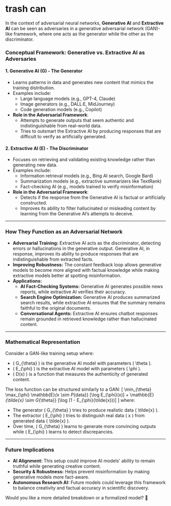 # trash can

In the context of adversarial neural networks, **Generative AI** and **Extractive AI** can be seen as adversaries in a generative adversarial network (GAN)-like framework, where one acts as the generator while the other as the discriminator.

### **Conceptual Framework: Generative vs. Extractive AI as Adversaries**

#### **1. Generative AI (G) - The Generator**
- Learns patterns in data and generates new content that mimics the training distribution.
- Examples include:
  - Large language models (e.g., GPT-4, Claude)
  - Image generators (e.g., DALL·E, MidJourney)
  - Code generation models (e.g., Copilot)
- **Role in the Adversarial Framework**:  
  - Attempts to generate outputs that seem authentic and indistinguishable from real-world data.
  - Tries to outsmart the Extractive AI by producing responses that are difficult to verify as artificially generated.

#### **2. Extractive AI (E) - The Discriminator**
- Focuses on retrieving and validating existing knowledge rather than generating new data.
- Examples include:
  - Information retrieval models (e.g., Bing AI search, Google Bard)
  - Summarization models (e.g., extractive summarizers like TextRank)
  - Fact-checking AI (e.g., models trained to verify misinformation)
- **Role in the Adversarial Framework**:  
  - Detects if the response from the Generative AI is factual or artificially constructed.
  - Improves its ability to filter hallucinated or misleading content by learning from the Generative AI’s attempts to deceive.

---

### **How They Function as an Adversarial Network**
- **Adversarial Training:** Extractive AI acts as the discriminator, detecting errors or hallucinations in the generative output. Generative AI, in response, improves its ability to produce responses that are indistinguishable from extracted facts.
- **Improving Robustness:** The constant feedback loop allows generative models to become more aligned with factual knowledge while making extractive models better at spotting misinformation.
- **Applications:**
  - **AI Fact-Checking Systems:** Generative AI generates possible news reports, while extractive AI verifies their accuracy.
  - **Search Engine Optimization:** Generative AI produces summarized search results, while extractive AI ensures that the summary remains faithful to the original documents.
  - **Conversational Agents:** Extractive AI ensures chatbot responses remain grounded in retrieved knowledge rather than hallucinated content.

---

### **Mathematical Representation**
Consider a GAN-like training setup where:
- \( G_{\theta} \) is the generative AI model with parameters \( \theta \).
- \( E_{\phi} \) is the extractive AI model with parameters \( \phi \).
- \( D(x) \) is a function that measures the authenticity of generated content.

The loss function can be structured similarly to a GAN:
\[
\min_{\theta} \max_{\phi} \mathbb{E}_{x \sim P_{data}} [\log E_{\phi}(x)] + \mathbb{E}_{\tilde{x} \sim G_{\theta}} [\log (1 - E_{\phi}(\tilde{x}))]
\]
where:
- The generator \( G_{\theta} \) tries to produce realistic data \( \tilde{x} \).
- The extractor \( E_{\phi} \) tries to distinguish real data \( x \) from generated data \( \tilde{x} \).
- Over time, \( G_{\theta} \) learns to generate more convincing outputs while \( E_{\phi} \) learns to detect discrepancies.

---

### **Future Implications**
- **AI Alignment:** This setup could improve AI models' ability to remain truthful while generating creative content.
- **Security & Robustness:** Helps prevent misinformation by making generative models more fact-aware.
- **Autonomous Research AI:** Future models could leverage this framework to balance creativity and factual accuracy in scientific discovery.

Would you like a more detailed breakdown or a formalized model? 🚀
